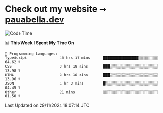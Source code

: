 # Check out my website ⭢ [pauabella.dev](https://pauabella.dev)

<!--START_SECTION:waka-->
![Code Time](http://img.shields.io/badge/Code%20Time-3%2C935%20hrs%2048%20mins-blue)

📊 **This Week I Spent My Time On** 

```text
💬 Programming Languages: 
TypeScript               15 hrs 17 mins      ████████████████░░░░░░░░░   64.62 % 
CSS                      3 hrs 18 mins       ███░░░░░░░░░░░░░░░░░░░░░░   13.98 % 
HTML                     3 hrs 18 mins       ███░░░░░░░░░░░░░░░░░░░░░░   13.96 % 
JSON                     1 hr 3 mins         █░░░░░░░░░░░░░░░░░░░░░░░░   04.45 % 
Other                    21 mins             ░░░░░░░░░░░░░░░░░░░░░░░░░   01.50 % 
```


 Last Updated on 29/11/2024 18:07:14 UTC
<!--END_SECTION:waka-->
